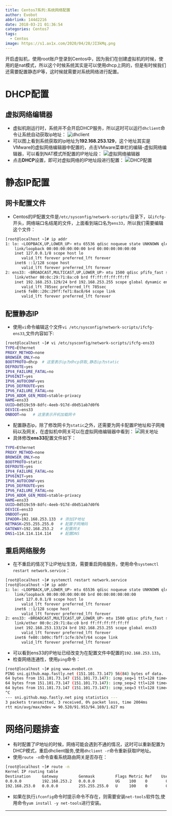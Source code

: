 ```yaml
---
title: Centos7系列:系统网络配置
author: Evobot
abbrlink: 144d2216
date: 2018-03-21 01:36:54
categories: Centos7
tags:
  - Centos
image: https://s1.ax1x.com/2020/04/28/JI3kMq.png
---
```

开启虚拟机，使用root账户登录到Centos中，因为我们在创建虚拟机的时候，使用的是nat模式，所以这个时候系统其实是可以使用dhcp上网的，但是有时候我们还需要配置静态IP等，这时候就需要对系统网络进行配置。
<!-- more -->
# DHCP配置
## 虚拟网络编辑器
- 虚拟机刚运行时，系统并不会开启DHCP服务，所以这时可以运行`dhclient`命令让系统自动获取ip地址：
![dhclient](https://s1.ax1x.com/2020/04/28/JI3ZZT.png)
- 可以图上看到系统获取的ip地址为**192.168.253.129**，这个地址其实是VMware的虚拟网络编辑器中配置的，点击VMware菜单栏的编辑-虚拟网络编辑器，可以看到NAT模式所配置的IP地址段：
![虚拟网络编辑器](https://s1.ax1x.com/2020/04/28/JI3edU.png)
- 点击**DHCP**设置，即可对虚拟网络的IP地址段进行配置：
![DHCP配置](https://s1.ax1x.com/2020/04/28/JI31Q1.png)

# 静态IP配置
## 网卡配置文件
- Centos的IP配置文件是`/etc/sysconfig/network-scripts/`目录下，以`ifcfg-`开头，网络端口名结尾的文件，上面看到端口名为`ens33`，所以我们需要编辑这个文件：
```bash
[root@localhost ~]# ip addr
1: lo: <LOOPBACK,UP,LOWER_UP> mtu 65536 qdisc noqueue state UNKNOWN qlen 1
    link/loopback 00:00:00:00:00:00 brd 00:00:00:00:00:00
    inet 127.0.0.1/8 scope host lo
       valid_lft forever preferred_lft forever
    inet6 ::1/128 scope host
       valid_lft forever preferred_lft forever
2: ens33: <BROADCAST,MULTICAST,UP,LOWER_UP> mtu 1500 qdisc pfifo_fast state UP qlen 1000
    link/ether 00:0c:29:71:8a:c0 brd ff:ff:ff:ff:ff:ff
    inet 192.168.253.129/24 brd 192.168.253.255 scope global dynamic ens33
       valid_lft 785sec preferred_lft 785sec
    inet6 fe80::20c:29ff:fe71:8ac0/64 scope link
       valid_lft forever preferred_lft forever
```

## 配置静态IP
- 使用`vi`命令编辑这个文件`vi /etc/sysconfig/network-scripts/ifcfg-ens33`,文件内容如下:
```bash
[root@localhost ~]# vi /etc/sysconfig/network-scripts/ifcfg-ens33
TYPE=Ethernet
PROXY_METHOD=none
BROWSER_ONLY=no
BOOTPROTO=dhcp	# 这里表示ip为dhcp获取,静态ip为static
DEFROUTE=yes
IPV4_FAILURE_FATAL=no
IPV6INIT=yes
IPV6_AUTOCONF=yes
IPV6_DEFROUTE=yes
IPV6_FAILURE_FATAL=no
IPV6_ADDR_GEN_MODE=stable-privacy
NAME=ens33
UUID=0d519c59-8dfc-4eeb-917d-d0d51ab7d0f6
DEVICE=ens33
ONBOOT=no	# 这里表示开机加载网卡
```

- 配置静态ip，除了修改网卡为`static`之外，还需要为网卡配置IP地址和子网掩码以及网关，在虚拟机中网关可以在虚拟网络编辑器中看到：
![网关地址](https://s1.ax1x.com/2020/04/28/JI3kMq.png)
- 具体修改**ens33**配置文件如下：
```bash
TYPE=Ethernet
PROXY_METHOD=none
BROWSER_ONLY=no
BOOTPROTO=static
DEFROUTE=yes
IPV4_FAILURE_FATAL=no
IPV6INIT=yes
IPV6_AUTOCONF=yes
IPV6_DEFROUTE=yes
IPV6_FAILURE_FATAL=no
IPV6_ADDR_GEN_MODE=stable-privacy
NAME=ens33
UUID=0d519c59-8dfc-4eeb-917d-d0d51ab7d0f6
DEVICE=ens33
ONBOOT=yes
IPADDR=192.168.253.133	# 添加IP地址
NETMASK=255.255.255.0	# 配置子网掩码
GATEWAY=192.168.253.2	# 配置网关
DNS1=114.114.114.114	# 配置DNS
```

## 重启网络服务
- 在不重启的情况下让IP地址生效，需要重启网络服务，使用命令`systemctl restart network.service`：
```bash
[root@localhost ~]# systemctl restart network.service
[root@localhost ~]# ip addr
1: lo: <LOOPBACK,UP,LOWER_UP> mtu 65536 qdisc noqueue state UNKNOWN qlen 1
    link/loopback 00:00:00:00:00:00 brd 00:00:00:00:00:00
    inet 127.0.0.1/8 scope host lo
       valid_lft forever preferred_lft forever
    inet6 ::1/128 scope host
       valid_lft forever preferred_lft forever
2: ens33: <BROADCAST,MULTICAST,UP,LOWER_UP> mtu 1500 qdisc pfifo_fast state UP qlen 1000
    link/ether 00:0c:29:71:8a:c0 brd ff:ff:ff:ff:ff:ff
    inet 192.168.253.133/24 brd 192.168.253.255 scope global ens33
       valid_lft forever preferred_lft forever
    inet6 fe80::b09c:fbff:1cfe:b7e7/64 scope link
       valid_lft forever preferred_lft forever
```

- 可以看到ens33的IP地址已经改变为在配置文件中配置的`192.168.253.133`。
- 检查网络连通性，使用`ping`命令：
```bash
[root@localhost ~]# ping www.evobot.cn
PING sni.github.map.fastly.net (151.101.73.147) 56(84) bytes of data.
64 bytes from 151.101.73.147 (151.101.73.147): icmp_seq=1 ttl=128 time=91.1 ms
64 bytes from 151.101.73.147 (151.101.73.147): icmp_seq=2 ttl=128 time=90.5 ms
64 bytes from 151.101.73.147 (151.101.73.147): icmp_seq=3 ttl=128 time=94.1 ms
^C
--- sni.github.map.fastly.net ping statistics ---
3 packets transmitted, 3 received, 0% packet loss, time 2004ms
rtt min/avg/max/mdev = 90.520/91.953/94.169/1.627 ms
```

# 网络问题排查
- 有时配置了IP地址的时候，网络可能会遇到不通的情况，这时可以重新配置为DHCP模式，重启dhclient服务,使用`dhclient -r`命令重新获取IP地址。
- 使用`route -n`命令查看系统路由网关是否存在：
```bash
[root@localhost ~]# route -n
Kernel IP routing table
Destination     Gateway         Genmask         Flags Metric Ref    Use Iface
0.0.0.0         192.168.253.2   0.0.0.0         UG    100    0        0 ens33
192.168.253.0   0.0.0.0         255.255.255.0   U     100    0        0 ens33
```

- 如果在执行`ifconfig`命令时提示命令不存在，则需要安装`net-tools`软件包,使用命令`yum install -y net-tools`进行安装。

---



